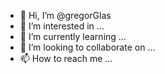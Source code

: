 - 👋 Hi, I’m @gregorGlas
- 👀 I’m interested in ...
- 🌱 I’m currently learning ...
- 💞️ I’m looking to collaborate on ...
- 📫 How to reach me ...

<!---
gregorGlas/gregorGlas is a ✨ special ✨ repository because its `README.md` (this file) appears on your GitHub profile.
You can click the Preview link to take a look at your changes.
--->
